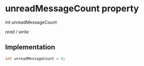 


# unreadMessageCount property







int unreadMessageCount
  
_<span class="feature">read / write</span>_






## Implementation

```dart
int unreadMessageCount = 0;
```







